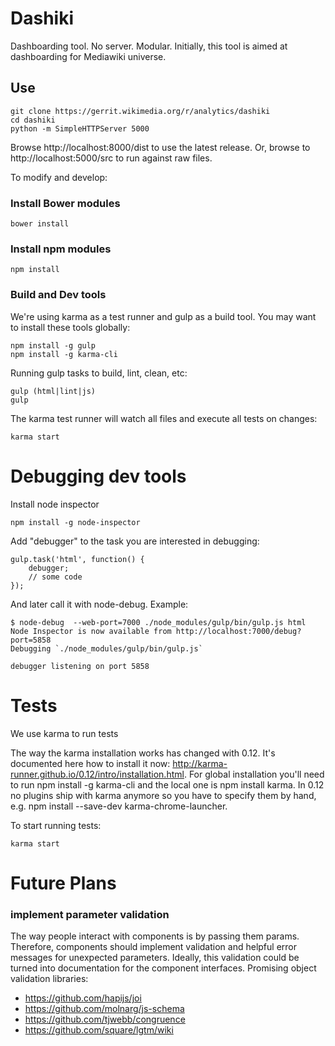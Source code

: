 # Dashiki

Dashboarding tool.  No server.  Modular.
Initially, this tool is aimed at dashboarding for Mediawiki universe.

## Use

```
git clone https://gerrit.wikimedia.org/r/analytics/dashiki
cd dashiki
python -m SimpleHTTPServer 5000
```

Browse http://localhost:8000/dist to use the latest release.
Or, browse to http://localhost:5000/src to run against raw files.

To modify and develop:

### Install Bower modules
`bower install`

### Install npm modules
`npm install`

### Build and Dev tools

We're using karma as a test runner and gulp as a build tool.  You may want to
install these tools globally:

```
npm install -g gulp
npm install -g karma-cli
```

Running gulp tasks to build, lint, clean, etc:
```
gulp (html|lint|js)
gulp
```

The karma test runner will watch all files and execute all tests on changes:
```
karma start
```

# Debugging dev tools
Install node inspector

```
npm install -g node-inspector
```

Add "debugger" to the task you are interested in debugging:

```
gulp.task('html', function() {
    debugger;
    // some code
});
```

And later call it with node-debug. Example:

```
$ node-debug  --web-port=7000 ./node_modules/gulp/bin/gulp.js html
Node Inspector is now available from http://localhost:7000/debug?port=5858
Debugging `./node_modules/gulp/bin/gulp.js`

debugger listening on port 5858
```

# Tests
We use karma to run tests

The way the karma installation works has changed with 0.12. It's documented here how to install it now:
http://karma-runner.github.io/0.12/intro/installation.html. For global installation you'll need 
to run npm install -g karma-cli and the local one is npm install karma. 
In 0.12 no plugins ship with karma anymore so you have to specify them by hand, e.g. npm install --save-dev karma-chrome-launcher.

To start running tests:
```
karma start
```

# Future Plans

### implement parameter validation

The way people interact with components is by passing them params.  Therefore, components should implement validation and helpful error messages for unexpected parameters.  Ideally, this validation could be turned into documentation for the component interfaces.  Promising object validation libraries:

* https://github.com/hapijs/joi
* https://github.com/molnarg/js-schema
* https://github.com/tjwebb/congruence
* https://github.com/square/lgtm/wiki
